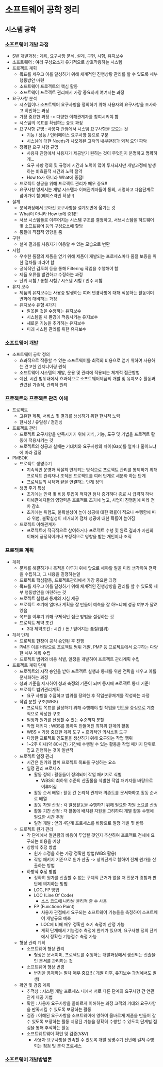 # 소프트웨어 공학 정리

## 시스템 공학
### 소프트웨어 개발 과정
- SW 개발과정 : 계획, 요구사항 분석, 설계, 구현, 시험, 유지보수
- 소프트웨어 : 여러 구성요소가 유기적으로 상호작용하는 시스템
- 프로젝트 계획
  - 목표를 세우고 이를 달성하기 위해 체계적인 진행상황 관리를 할 수 있도록 세부 행동방안 마련
  - 소프트웨어 프로젝트의 핵심 활동
  - 소프트웨어 프로젝트 관리에서 가장 중요하게 여겨지는 과정
- 요구사항 분석
  - 시스템이나 소프트웨어 요구사항을 정의하기 위해 사용자의 요구사항을 조사하고 확인하는 과정
  - 가장 중요한 과정 -> 다양한 이해관계자를 참여시켜야 함
  - 시스템의 목표를 확립하는 중요 과정
  - 요구사항 규명 : 사용자 관점에서 시스템 요구사항을 모으는 것
    - 기능 / 성능 / 인터페이스 요구사항 등으로 구분
    - 시스템에 대한 Needs가 나오게된 고객의 내부환경과 외적 요인 파악
  - 정확한 요구 사항 규명
    - 사용자 관점에서 사용자가 제공받기 원하는 것이 무엇인지 분명하고 명확하게...
    - 요구 사항 정의 및 규명에 시간과 노력이 많이 투자되지만 개발과정에 발생하는 비효율적 시간과 노력 절약
    - How to가 아니라 What에 중점!
  - 프로젝트 성공을 위해 프로젝트 관리가 매우 중요!!
  - 요구사항 명세서는 개발 시스템과 이해관계자들이 동의, 서명하고 다음단계로 넘어가야 함(베이스라인 확정!!)
- 설계
  - 분석과정에서 모아진 요구사항을 설계도면에 옮기는 것
  - What이 아니라 How to에 중점!!
  - 서브 시스템들로 이루어지는 시스템 구조를 결정하고, 서브시스템을 하드웨어 및 소프트웨어 등의 구성요소에 할당
  - 품질에 직접적 영향을 줌
- 구현
  - 설계 결과를 사용자가 이용할 수 있는 모습으로 변환
- 시험
  - 우수한 품질의 제품을 얻기 위해 제품이 개발되는 프로세스마다 품질 보증을 위한 절차를 따라야 함
  - 공식적인 검토회 등을 통해 Filtering 작업을 수행해야 함
  - 제품 오류를 발견하고 수정하는 과정
  - 단위 시험 / 통합 시험 / 시스템 시험 / 인수 시험
- 유지 보수
  - 제품의 유지보수는 사용중 발생하는 여러 변경사항에 대해 적응하는 활동이며 변화에 대비하는 과정
  - 유지보수 유형 4가지
    - 잘못된 것을 수정하는 유지보수
    - 시스템을 새 환경에 적응시키는 유지보수
    - 새로운 기능을 추가하는 유지보수
    - 미래 시스템 관리를 위한 유지보수 
### 소프트웨어 개발
- 소프트웨어 공학 정의
  - 효과적으로 작동할 수 있는 소프트웨어를 최적의 비용으로 얻기 위하여 사용하는 견고한 엔지니어링 원칙
  - 소프트웨어 시스템의 개발, 운용 및 관리에 적용되는 체계적 접근방법
  - 예산, 시간 범위내에서 효과적으로 소프트웨어제품의 개발 및 유지보수 활동과 관련된 기술적, 관리적 원리
### 프로젝트와 프로젝트 관리 이해
- 프로젝트
  - 고유한 제품, 서비스 및 결과를 생성하기 위한 한시적 노력
  - 한시성 / 유일성 / 점진성
- 프로젝트 관리
  - 프로젝트 요구사항을 만족시키기 위해 지식, 기능, 도구 및 기법을 프로젝트 활동에 적용시키는 것
  - 프로젝트의 성공과 실패는 기대치와 요구사항의 차이(Gap)를 얼마나 줄이느냐에 따라 결정
- PMBOK
  - 프로젝트 생명주기
    - 지속적인 운영과 적절히 연계되는 방식으로 프로젝트 관리를 통제하기 위해 프로젝트 관리자나 조직은 프로젝트를 여러 단계로 세분화 하는 단계
    - 프로젝트의 시작과 끝을 연결하는 단계 정의
  - 생명 주기 특성
    - 초기에는 인력 및 비용 투입이 적지만 점차 증가하다 종료 시 급격히 하락
    - 이해관계자들의 영향력은 프로젝트 초기에 높고, 사업이 진행됨에 따라 점차 감소
    - 초기에는 위험도, 불확실성이 높아 성공에 대한 확률이 적으나 수행함에 따라 위험, 불확실성이 제거되어 점차 성공에 대한 확률이 높아짐 
  - 프로젝트 이해관계자 
    - 프로젝트에 적극적으로 참여하거나 프로젝트 수행 및 완료 결과가 자신의 이해에 긍정적이거나 부정적으로 영향을 받는 개인이나 조직
### 프로젝트 계획
- 계획 
  - 문제를 해결하거나 목적을 이루기 위해 앞으로 해야할 일을 미리 생각하여 전략을 수립하고, 그 내용을 결정하는일
  - 프로젝트 핵심활동, 프로젝트관리에서 가장 중요한 과정
  - 목표를 세우고 이를 달성하기 위해 체계적인 진행상항을 관리를 할 수 있도록 세부 행동방안을 마련하는 것
  - 프로젝트 실행과 통제의 지침 제공
  - 프로젝트 초기에 얼마나 계획을 잘 만들어 예측을 잘 하느냐에 성공 여부가 달려 있음
  - 목표를 이루기 위해 구체적인 접근 방법을 설정하는 것
  - 프로젝트 제약 조건
    - 3대 제약조건 : 시간 / 돈 / 얻어지는 품질(범위) 
- 계획 단계
  - 프로젝트 헌장이 공식 승인된 후 진행
  - PM은 이를 바탕으로 프로젝트 범위 개발, PMP 등 프로젝트에서 요구하는 다양한 세부 계획 수립
  - 프로젝트 범위와 비용 식별, 일정을 개발하여 프로젝트 관리계획 수립
- 프로젝트 계획 단계
  - 프로젝트의 시작 승인을 받아 프로젝트 실행과 통제를 위한 전략을 세우고 이를 문서화하는 과정
  - 성과 기준을 제시하여 성과 측정의 기준이 되며 동시에 프로젝트 통제 기준!
  - 프로젝트 범위관리계획
    - 요구 사항을 수집하고 범위를 정의한 후 작업분류체계를 작성하는 과정
  - 작업 분할 구조(WBS)
    - 프로젝트 목표를 달성하기 위해 수행해야 할 작업을 인도물 중심으로 계층적으로 작성한 구조
    - 일정과 원가를 산정할 수 있는 수준까지 분할
    - 작업 패키지 : WBS를 통하여 만들어진 최하위 단계의 활동
    - WBS = 가장 중요한 계획 도구 + 효과적인 의사소통 도구
    - 다양한 프로젝트 인도물을 생산하기 위해 요구되는 작업 행위
    - 1~2주 이내(약 80시간) 기간에 수행될 수 있는 활동을 작업 패키지 단위로 잡고 진행하는 것이 일반적
  - 프로젝트 일정 관리 
    - 시간은 원가와 함께 프로젝트 목표를 구성하는 요소
    - 일정 관리 프로세스 
      - 활동 정의 : 활동들이 정의되어 작업 패키지로 식별
        - WBS의 최하위 수준의 산출물을 식별한 작업 패키지를 바탕으로 이루어짐
      - 활동 순서 배열 : 활동 간 논리적 관계와 의존도를 문서화하고 활동 순서로 배열
      - 활동 자원 산정 : 각 일정활동을 수행하기 위해 필요한 자원 소요를 산정
      - 활동 기간 산정 : 각 활동에 배치된 자원을 고려하여 개별 활동 수행에 필요한 시간 추정
      - 일정 개발 : 앞의 4단계 프로세스를 바탕으로 일정 개발 및 반복
  - 프로젝트 원가 관리
    - 각 단계에서 얼만큼의 비용이 투입될 것인지 추산하여 프로젝트 전체에 요구되는 비용을 예상
    - 상향식 추정 방법
      - 원가 추정을 하는 가장 정확한 방법(WBS 활용)
      - 작업 패키지 기준으로 원가 산출 -> 상위단계로 합하여 전체 원가를 산출하는 방법
    - 하향식 추정 방법
      - 정확히 원가를 산출할 수 없는 구체적 근거가 없을 때 전문가 경험과 판단에 의지하는 방법
      - LOC, FP 방법
      - LOC (Line Of Code)
        - 소스 코드에 나타날 물리적 줄 수 사용
      - FP (Functiono Point)
        - 사용자 관점에서 요구되는 소프트웨어 기능들을 측정하여 소프트웨어 개발규모 예측
        - LOC에 비해 매우 정확한 초기 측정치 산정 가능
        - 계획 단계에서 기능점수 측정에 한계가 있으며, 요구사항 정의 단계에서 정확한 기능점수 측정 가능
  - 형상 관리 계획
    - 소프트웨어 형상 관리
      - 형상은 문서이며, 프로젝트를 수행하는 개발과정에서 생산되는 산출물인 문서를 관리하는 것
    - 소프트웨어 형상 변경
      - 변경을 통제하는 절차 매우 중요!! ( 개발 이후, 유지보수 과정에서도 발생)
  - 확인 및 검증 계획
    - 추적성 : 시스템 개발 프로세스 내에서 서로 다른 단계의 요구사항 간 연관관계 제공 기법
    - 확인 : 사용자 요구사항을 올바르게 이해하는 과정
             고객의 기대와 요구사항을 만족시킬 수 있도록 보장하는 활동
    - 검증 : 이해된 요구사항을 소프트웨어에 영하여 올바르게 제품을 만들어 갈 수 있도록 보장하는 활동
             지정된 기능을 정확히 수행할 수 있도록 단계별 점검을 통해 추적하는 활동
    - 소프트웨트웨어 확인 및 검증(V&V)
      - 사용자 요구사항을 만족할 수 있도록 개발 생명주기 전반에 걸쳐 수행되는 점검 및 분석 프로세스
 ### 소프트웨어 개발방법론
